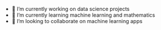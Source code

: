 

- 🔭 I’m currently working on data science projects 
- 🌱 I’m currently learning machine learning and mathematics
- 👯 I’m looking to collaborate on machine learning apps


